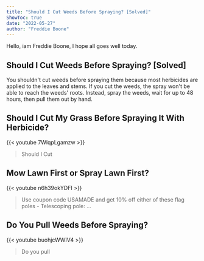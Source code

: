 ```yaml
---
title: "Should I Cut Weeds Before Spraying? [Solved]"
ShowToc: true 
date: "2022-05-27"
author: "Freddie Boone" 
---
```


Hello, iam Freddie Boone, I hope all goes well today.
## Should I Cut Weeds Before Spraying? [Solved]
 You shouldn't cut weeds before spraying them because most herbicides are applied to the leaves and stems. If you cut the weeds, the spray won't be able to reach the weeds' roots. Instead, spray the weeds, wait for up to 48 hours, then pull them out by hand.

## Should I Cut My Grass Before Spraying It With Herbicide?
{{< youtube 7WlqpLgamzw >}}
>Should I Cut

## Mow Lawn First or Spray Lawn First?
{{< youtube n6h39okYDFI >}}
>Use coupon code USAMADE and get 10% off either of these flag poles - Telescoping pole: ...

## Do You Pull Weeds Before Spraying?
{{< youtube buohjcWWIV4 >}}
>Do you pull 


